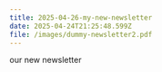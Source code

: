 ```yaml
---
title: 2025-04-26-my-new-newsletter
date: 2025-04-24T21:25:48.599Z
file: /images/dummy-newsletter2.pdf
---
```

o﻿ur new newsletter